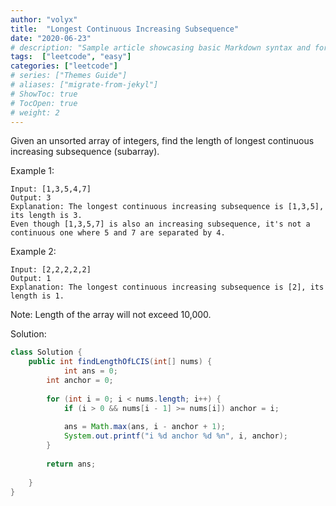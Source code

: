 ```yaml
---
author: "volyx"
title:  "Longest Continuous Increasing Subsequence"
date: "2020-06-23"
# description: "Sample article showcasing basic Markdown syntax and formatting for HTML elements."
tags:  ["leetcode", "easy"]
categories: ["leetcode"]
# series: ["Themes Guide"]
# aliases: ["migrate-from-jekyl"]
# ShowToc: true
# TocOpen: true
# weight: 2
---
```


Given an unsorted array of integers, find the length of longest continuous increasing subsequence (subarray).

Example 1:
```
Input: [1,3,5,4,7]
Output: 3
Explanation: The longest continuous increasing subsequence is [1,3,5], its length is 3. 
Even though [1,3,5,7] is also an increasing subsequence, it's not a continuous one where 5 and 7 are separated by 4. 
```

Example 2:
```
Input: [2,2,2,2,2]
Output: 1
Explanation: The longest continuous increasing subsequence is [2], its length is 1. 
```

Note: Length of the array will not exceed 10,000. 

Solution:

```java
class Solution {
    public int findLengthOfLCIS(int[] nums) {
            int ans = 0;
        int anchor = 0;
        
        for (int i = 0; i < nums.length; i++) {
            if (i > 0 && nums[i - 1] >= nums[i]) anchor = i;
            
            ans = Math.max(ans, i - anchor + 1);
            System.out.printf("i %d anchor %d %n", i, anchor);
        }
        
        return ans;
        
    }
}

